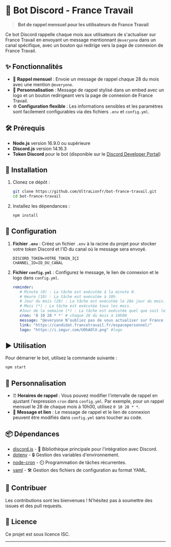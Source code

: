 # 🤖 Bot Discord - France Travail

> **Bot de rappel mensuel pour les utilisateurs de France Travail**

Ce bot Discord rappelle chaque mois aux utilisateurs de s'actualiser sur France Travail en envoyant un message mentionnant `@everyone` dans un canal spécifique, avec un bouton qui redirige vers la page de connexion de France Travail.

## ✨ Fonctionnalités

- 📅 **Rappel mensuel** : Envoie un message de rappel chaque 28 du mois avec une mention `@everyone`.
- 🎨 **Personnalisation** : Message de rappel stylisé dans un embed avec un logo et un bouton redirigeant vers la page de connexion de France Travail.
- ⚙️ **Configuration flexible** : Les informations sensibles et les paramètres sont facilement configurables via des fichiers `.env` et `config.yml`.

## 🛠️ Prérequis

- **Node.js** version 16.9.0 ou supérieure
- **Discord.js** version 14.16.3
- **Token Discord** pour le bot (disponible sur le [Discord Developer Portal](https://discord.com/developers/applications))

## 🚀 Installation

1. Clonez ce dépôt :

   ```bash
   git clone https://github.com/UltraLionfr/bot-france-travail.git
   cd bot-france-travail
   ```

2. Installez les dépendances :

   ```bash
   npm install
   ```

## 🔧 Configuration

1. **Fichier `.env`** : Créez un fichier `.env` à la racine du projet pour stocker votre token Discord et l'ID du canal où le message sera envoyé.

   ```env
   DISCORD_TOKEN=VOTRE_TOKEN_IÇI
   CHANNEL_ID=ID_DU_CANAL
   ```

2. **Fichier `config.yml`** : Configurez le message, le lien de connexion et le logo dans `config.yml`.

   ```yaml
   reminder:
      # Minute (0) : La tâche est exécutée à la minute 0.
      # Heure (10) : La tâche est exécutée à 10h.
      # Jour du mois (28) : La tâche est exécutée le 28e jour du mois.
      # Mois (*) : La tâche est exécutée tous les mois.
      #Jour de la semaine (*) : La tâche est exécutée quel que soit le jour de la semaine.
      cron: '0 10 28 * *' # chaque 28 du mois à 10h00
      message: "@everyone N’oubliez pas de vous actualiser sur France Travail !"
      link: "https://candidat.francetravail.fr/espacepersonnel/"
      logo: "https://i.imgur.com/UOhAOlX.png" #logo
   ```

## ▶️ Utilisation

Pour démarrer le bot, utilisez la commande suivante :

```bash
npm start
```

## 🎨 Personnalisation

- ⏰ **Horaires de rappel** : Vous pouvez modifier l'intervalle de rappel en ajustant l'expression `cron` dans `config.yml`. Par exemple, pour un rappel mensuel le 28 de chaque mois à 10h00, utilisez `0 10 28 * *`.
- 💬 **Message et lien** : Le message de rappel et le lien de connexion peuvent être modifiés dans `config.yml` sans toucher au code.

## 📦 Dépendances

- [discord.js](https://discord.js.org/) - 📜 Bibliothèque principale pour l'intégration avec Discord.
- [dotenv](https://www.npmjs.com/package/dotenv) - 🔒 Gestion des variables d'environnement.
- [node-cron](https://www.npmjs.com/package/node-cron) - ⏲️ Programmation de tâches récurrentes.
- [yaml](https://www.npmjs.com/package/yaml) - 🛠️ Gestion des fichiers de configuration au format YAML.

## 🤝 Contribuer

Les contributions sont les bienvenues ! N'hésitez pas à soumettre des issues et des pull requests.

## 📄 Licence

Ce projet est sous licence ISC.

---

